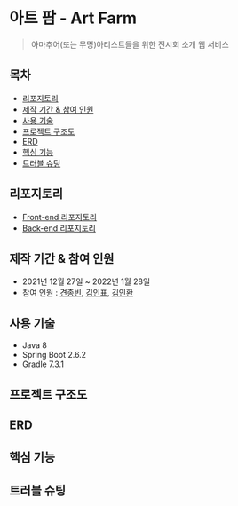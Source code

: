 # 아트 팜 - Art Farm
> 아마추어(또는 무명)아티스트들을 위한 전시회 소개 웹 서비스

## 목차
* [리포지토리](#리포지토리)
* [제작 기간 & 참여 인원](#제작-기간--참여-인원)
* [사용 기술](#사용-기술)
* [프로젝트 구조도](#프로젝트-구조도)
* [ERD](#erd)
* [핵심 기능](#핵심-기능)
* [트러블 슈팅](#트러블-슈팅)

## 리포지토리
* [Front-end 리포지토리](https://github.com/kiminpyo/artfarm-front)
* [Back-end 리포지토리](https://github.com/inhwanK/artfarm)

## 제작 기간 & 참여 인원
* 2021년 12월 27일 ~ 2022년 1월 28일
* 참여 인원 : [견종빈](https://github.com/jbGyeon), [김인표](https://github.com/kiminpyo), [김인환](https://github.com/inhwanK)

## 사용 기술
* Java 8
* Spring Boot 2.6.2
* Gradle 7.3.1

## 프로젝트 구조도

## ERD

## 핵심 기능

## 트러블 슈팅
